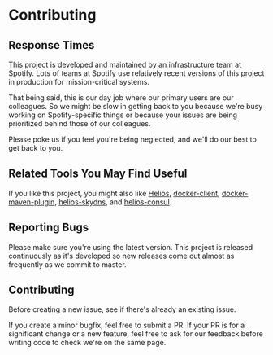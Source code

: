 # Contributing


## Response Times

This project is developed and maintained by an infrastructure team at Spotify. Lots of teams at
Spotify use relatively recent versions of this project in production for mission-critical systems.

That being said, this is our day job where our primary users are our colleagues.
So we might be slow in getting back to you because we're busy working on Spotify-specific things
or because your issues are being prioritized behind those of our colleagues.

Please poke us if you feel you're being neglected, and we'll do our best to get back to you.

## Related Tools You May Find Useful

If you like this project, you might also like [Helios][2], [docker-client][3], [docker-maven-plugin][4],
[helios-skydns][5], and [helios-consul][6].

## Reporting Bugs

Please make sure you're using the latest version. This project is
released continuously as it's developed so new releases come out almost as frequently as we
commit to master.

## Contributing

Before creating a new issue, see if there's already an existing issue.

If you create a minor bugfix, feel free to submit a PR.
If your PR is for a significant change or a new feature, feel free to ask for our feedback
before writing code to check we're on the same page.

  [2]: https://github.com/spotify/helios
  [3]: https://github.com/spotify/docker-client
  [4]: https://github.com/spotify/docker-maven-plugin
  [5]: https://github.com/spotify/helios-skydns
  [6]: https://github.com/spotify/helios-consul
